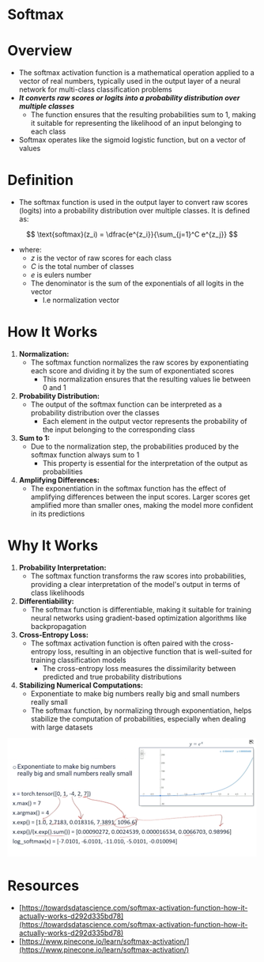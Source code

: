 # Softmax

# Overview

- The softmax activation function is a mathematical operation applied to a vector of real numbers, typically used in the output layer of a neural network for multi-class classification problems
- ***It converts raw scores or logits into a probability distribution over multiple classes***
    - The function ensures that the resulting probabilities sum to 1, making it suitable for representing the likelihood of an input belonging to each class
- Softmax operates like the sigmoid logistic function, but on a vector of values

# Definition

- The softmax function is used in the output layer to convert raw scores (logits) into a probability distribution over multiple classes. It is defined as:

$$
\text{softmax}(z_i) = \dfrac{e^{z_i}}{\sum_{j=1}^C e^{z_j}} 
$$

- where:
    - $z$ is the vector of raw scores for each class
    - $C$ is the total number of classes
    - $e$ is eulers number
    - The denominator is the sum of the exponentials of all logits in the vector
        - I.e normalization vector
    

# How It Works

1. **Normalization:**
    - The softmax function normalizes the raw scores by exponentiating each score and dividing it by the sum of exponentiated scores
        - This normalization ensures that the resulting values lie between 0 and 1
2. **Probability Distribution:**
    - The output of the softmax function can be interpreted as a probability distribution over the classes
        - Each element in the output vector represents the probability of the input belonging to the corresponding class
3. **Sum to 1:**
    - Due to the normalization step, the probabilities produced by the softmax function always sum to 1
        - This property is essential for the interpretation of the output as probabilities
4. **Amplifying Differences:**
    - The exponentiation in the softmax function has the effect of amplifying differences between the input scores. Larger scores get amplified more than smaller ones, making the model more confident in its predictions

# Why It Works

1. **Probability Interpretation:**
    - The softmax function transforms the raw scores into probabilities, providing a clear interpretation of the model's output in terms of class likelihoods
2. **Differentiability:**
    - The softmax function is differentiable, making it suitable for training neural networks using gradient-based optimization algorithms like backpropagation
3. **Cross-Entropy Loss:**
    - The softmax activation function is often paired with the cross-entropy loss, resulting in an objective function that is well-suited for training classification models
        - The cross-entropy loss measures the dissimilarity between predicted and true probability distributions
4. **Stabilizing Numerical Computations:**
    - Exponentiate to make big numbers really big and small numbers really small
    - The softmax function, by normalizing through exponentiation, helps stabilize the computation of probabilities, especially when dealing with large datasets
    

![Untitled](Softmax%2049699e07130243b4b4f4f6bf24da17b2/Untitled.png)

# Resources

- [https://towardsdatascience.com/softmax-activation-function-how-it-actually-works-d292d335bd78](https://towardsdatascience.com/softmax-activation-function-how-it-actually-works-d292d335bd78)
- [https://www.pinecone.io/learn/softmax-activation/](https://www.pinecone.io/learn/softmax-activation/)